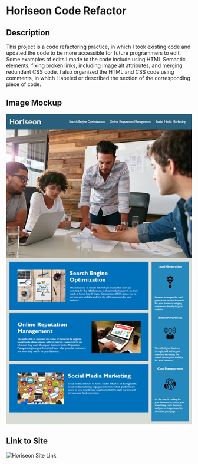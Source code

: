 # Horiseon Code Refactor

## Description

This project is a code refactoring practice, in which I took existing code and updated the code to be more accessible
for future programmers to edit. Some examples of edits I made to the code include using HTML Semantic elements, fixing
broken links, including image alt attributes, and merging redundant CSS code. I also organized the HTML and CSS code
using comments, in which I labeled or described the section of the corresponding piece of code.

## Image Mockup

![Horiseon Mockup](./assets/images/01-html-css-git-homework-demo.png)

## Link to Site
![Horiseon Site Link](https://akim47.github.io/Horiseon/)